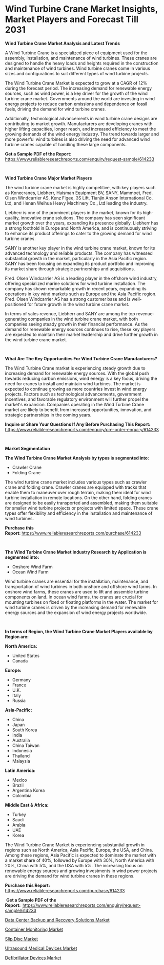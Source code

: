<p><h1>Wind Turbine Crane Market Insights, Market Players and Forecast Till 2031</h1></p><p><strong>Wind Turbine Crane Market Analysis and Latest Trends</strong></p>
<p><p>A Wind Turbine Crane is a specialized piece of equipment used for the assembly, installation, and maintenance of wind turbines. These cranes are designed to handle the heavy loads and heights required in the construction and maintenance of wind turbines. Wind turbine cranes come in various sizes and configurations to suit different types of wind turbine projects.</p><p>The Wind Turbine Crane Market is expected to grow at a CAGR of 12% during the forecast period. The increasing demand for renewable energy sources, such as wind power, is a key driver for the growth of the wind turbine crane market. Governments around the world are investing in wind energy projects to reduce carbon emissions and dependence on fossil fuels, driving the demand for wind turbine cranes.</p><p>Additionally, technological advancements in wind turbine crane designs are contributing to market growth. Manufacturers are developing cranes with higher lifting capacities, longer reach, and increased efficiency to meet the growing demands of the wind energy industry. The trend towards larger and more powerful wind turbines is also driving the need for advanced wind turbine cranes capable of handling these large components.</p></p>
<p><strong>Get a Sample PDF of the Report:&nbsp;</strong> <a href="https://www.reliableresearchreports.com/enquiry/request-sample/614233">https://www.reliableresearchreports.com/enquiry/request-sample/614233</a></p>
<p>&nbsp;</p>
<p><strong>Wind Turbine Crane Major Market Players</strong></p>
<p><p>The wind turbine crane market is highly competitive, with key players such as Konecranes, Liebherr, Huisman Equipment BV, SANY, Mammoet, Fred. Olsen Windcarrier AS, Kenz Figee, 3S Lift, Tianjin Anson International Co. Ltd, and Henan Weihua Heavy Machinery Co., Ltd leading the industry.</p><p>Liebherr is one of the prominent players in the market, known for its high-quality, innovative crane solutions. The company has seen significant market growth over the years, expanding its presence globally. Liebherr has a strong foothold in Europe and North America, and is continuously striving to enhance its product offerings to cater to the growing demand for wind turbine cranes.</p><p>SANY is another key player in the wind turbine crane market, known for its advanced technology and reliable products. The company has witnessed substantial growth in the market, particularly in the Asia Pacific region. SANY has been focusing on expanding its product portfolio and improving its market share through strategic partnerships and acquisitions.</p><p>Fred. Olsen Windcarrier AS is a leading player in the offshore wind industry, offering specialized marine solutions for wind turbine installation. The company has shown remarkable growth in recent years, expanding its operations in key wind markets such as Europe and the Asia Pacific region. Fred. Olsen Windcarrier AS has a strong customer base and is well-positioned for future growth in the wind turbine crane market.</p><p>In terms of sales revenue, Liebherr and SANY are among the top revenue-generating companies in the wind turbine crane market, with both companies seeing steady growth in their financial performance. As the demand for renewable energy sources continues to rise, these key players are expected to maintain their market leadership and drive further growth in the wind turbine crane market.</p></p>
<p>&nbsp;</p>
<p><strong>What Are The Key Opportunities For Wind Turbine Crane Manufacturers?</strong></p>
<p><p>The Wind Turbine Crane market is experiencing steady growth due to increasing demand for renewable energy sources. With the global push towards reducing carbon emissions, wind energy is a key focus, driving the need for cranes to install and maintain wind turbines. The market is expected to continue growing as more countries invest in wind energy projects. Factors such as technological advancements, government incentives, and favorable regulatory environment will further propel the market's expansion. Companies operating in the Wind Turbine Crane market are likely to benefit from increased opportunities, innovation, and strategic partnerships in the coming years.</p></p>
<p><strong>Inquire or Share Your Questions If Any Before Purchasing This Report:</strong> <a href="https://www.reliableresearchreports.com/enquiry/pre-order-enquiry/614233">https://www.reliableresearchreports.com/enquiry/pre-order-enquiry/614233</a></p>
<p>&nbsp;</p>
<p><strong>Market Segmentation</strong></p>
<p><strong>The Wind Turbine Crane Market Analysis by types is segmented into:</strong></p>
<p><ul><li>Crawler Crane</li><li>Folding Crane</li></ul></p>
<p><p>The wind turbine crane market includes various types such as crawler crane and folding crane. Crawler cranes are equipped with tracks that enable them to maneuver over rough terrain, making them ideal for wind turbine installation in remote locations. On the other hand, folding cranes are designed to be easily transported and assembled, making them suitable for smaller wind turbine projects or projects with limited space. These crane types offer flexibility and efficiency in the installation and maintenance of wind turbines.</p></p>
<p><strong>Purchase this Report:&nbsp;</strong><a href="https://www.reliableresearchreports.com/purchase/614233">https://www.reliableresearchreports.com/purchase/614233</a></p>
<p>&nbsp;</p>
<p><strong>The Wind Turbine Crane Market Industry Research by Application is segmented into:</strong></p>
<p><ul><li>Onshore Wind Farm</li><li>Ocean Wind Farm</li></ul></p>
<p><p>Wind turbine cranes are essential for the installation, maintenance, and transportation of wind turbines in both onshore and offshore wind farms. In onshore wind farms, these cranes are used to lift and assemble turbine components on land. In ocean wind farms, the cranes are crucial for mounting turbines on fixed or floating platforms in the water. The market for wind turbine cranes is driven by the increasing demand for renewable energy sources and the expansion of wind energy projects worldwide.</p></p>
<p>&nbsp;</p>
<p><strong>In terms of Region, the Wind Turbine Crane Market Players available by Region are:</strong></p>
<p>
    <p> <strong> North America: </strong>
        <ul>
            <li>United States</li>
            <li>Canada</li>
        </ul>
        </p> 
    <p> <strong> Europe: </strong>
        <ul>
            <li>Germany</li>
            <li>France</li>
            <li>U.K.</li>
            <li>Italy</li>
            <li>Russia</li>
        </ul>
        </p> 
    <p> <strong> Asia-Pacific: </strong>
        <ul>
            <li>China</li>
            <li>Japan</li>
            <li>South Korea</li>
            <li>India</li>
            <li>Australia</li>
            <li>China Taiwan</li>
            <li>Indonesia</li>
            <li>Thailand</li>
            <li>Malaysia</li>
        </ul>
        </p> 
    <p> <strong> Latin America: </strong>
        <ul>
            <li>Mexico</li>
            <li>Brazil</li>
            <li>Argentina Korea</li>
            <li>Colombia</li>
        </ul>
        </p> 
    <p> <strong> Middle East & Africa: </strong>
        <ul>
            <li>Turkey</li>
            <li>Saudi</li>
            <li>Arabia</li>
            <li>UAE</li>
            <li>Korea</li>
        </ul>
    </p>
    </p>
<p><p>The Wind Turbine Crane Market is experiencing substantial growth in regions such as North America, Asia Pacific, Europe, the USA, and China. Among these regions, Asia Pacific is expected to dominate the market with a market share of 40%, followed by Europe with 30%, North America with 20%, China with 5%, and the USA with 5%. The increasing focus on renewable energy sources and growing investments in wind power projects are driving the demand for wind turbine cranes in these regions.</p></p>
<p><strong>Purchase this Report: </strong><a href="https://www.reliableresearchreports.com/purchase/614233">https://www.reliableresearchreports.com/purchase/614233</a></p>
<p>&nbsp;<strong>Get a Sample PDF of the Report:&nbsp;&nbsp;</strong><a href="https://www.reliableresearchreports.com/enquiry/request-sample/614233">https://www.reliableresearchreports.com/enquiry/request-sample/614233</a></p>
<p><strong></strong></p>
<p><p><a href="https://medium.com/@elzaziemann1943/data-center-backup-and-recovery-solutions-market-share-evolution-and-market-growth-trends-2024-81fb8fd94e0c">Data Center Backup and Recovery Solutions Market</a></p><p><a href="https://medium.com/@vallieemard78/container-monitoring-market-analysis-and-sze-forecasted-for-period-from-2024-to-2031-13963cb45460">Container Monitoring Market</a></p><p><a href="https://medium.com/@elzaziemann1943/slip-disc-market-trends-and-market-analysis-forecasted-for-period-2024-2031-c85fcb437f54">Slip Disc Market</a></p><p><a href="https://medium.com/@soledadroob625/ultrasound-medical-devices-market-analysis-and-sze-forecasted-for-period-from-2024-to-2031-d16f49b05d46">Ultrasound Medical Devices Market</a></p><p><a href="https://medium.com/@soledadroob625/defibrillator-devices-market-report-reveals-the-latest-trends-and-growth-opportunities-of-this-36b8d35646ce">Defibrillator Devices Market</a></p></p>
